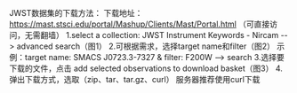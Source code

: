 JWST数据集的下载方法：
下载地址：https://mast.stsci.edu/portal/Mashup/Clients/Mast/Portal.html （可直接访问，无需翻墙）
1.select a collection: JWST Instrument Keywords - Nircam --> advanced search（图1）
2.可根据需求，选择target name和filter（图2）
示例：target name: SMACS J0723.3-7327 & filter: F200W --> search
3.选择要下载的文件，点击 add selected observations to download basket（图3）
4.弹出下载方式，选取（zip、tar、tar.gz、curl） 服务器推荐使用curl下载
